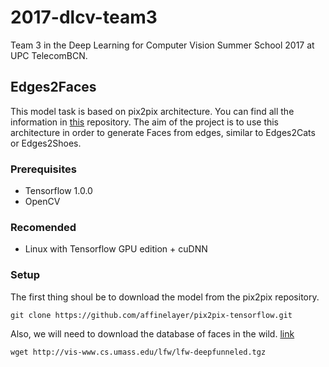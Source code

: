# 2017-dlcv-team3
Team 3 in the Deep Learning for Computer Vision Summer School 2017 at UPC TelecomBCN.


## Edges2Faces

This model task is based on pix2pix architecture. You can find all the information in [this](https://github.com/affinelayer/pix2pix-tensorflow.git) repository.  The aim of the project is to use this architecture in order to generate Faces from edges, similar to Edges2Cats or Edges2Shoes.

### Prerequisites
- Tensorflow 1.0.0
- OpenCV

### Recomended
- Linux with Tensorflow GPU edition + cuDNN

### Setup
The first thing shoul be to download the model from the pix2pix repository.

```
git clone https://github.com/affinelayer/pix2pix-tensorflow.git

```

Also, we will need to download the database of faces in the wild. [link](http://vis-www.cs.umass.edu/lfw/)
```
wget http://vis-www.cs.umass.edu/lfw/lfw-deepfunneled.tgz

```

